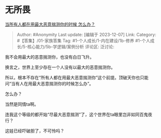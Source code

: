 # 无所畏
[当所有人都在用最大恶意揣测你的时候 怎么办？](https://www.zhihu.com/question/523480138/answer/3316622677)

> Author: #Anonymity
> Last update: [编辑于 2023-12-07]
> Link:
> Category: #【答集】/01-家族答集 
> Tag: #1-个人成长/1-内在建设/1b-修养 #1-个人成长/5-核心能力/5b-学逻辑/案例分析 
> 评论区:
> 泛讨论:

我不会用最大的恶意揣测你，也没有白日飞升。

换言之，世界上至少存在一个人没有以最大的恶意揣测你。

所以，根本不存在“所有人都在用最大恶意揣测你”这个前提。顶破天你也只能问“当有人在用最大恶意揣测你的时候怎么办”。

怎么办？

当然是同情ta啊。

连我这个等级的都开始“尽最大恶意揣测”了，这个世界在ta眼里岂非如同百鬼夜行？

这娃已经吓破胆了，不可怜吗？